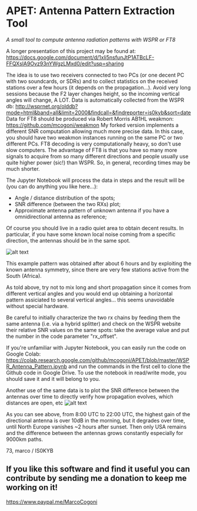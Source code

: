# APET: Antenna Pattern Extraction Tool

_A small tool to compute antenna radiation patterns with WSPR or FT8_

A longer presentation of this project may be found at: https://docs.google.com/document/d/1xli5nsfunJtP1ATBcLF-FFQXslA9Ovz93nYWgzLMxd0/edit?usp=sharing

The idea is to use two receivers connected to two PCs (or one decent PC with two soundcards, or SDRs) and to collect statistics on the received stations over a few hours (it depends on the propagation...). Avoid very long sessions because the F2 layer changes height, so the incoming vertical angles will change, A LOT.
Data is automatically collected from the WSPR db:
http://wsprnet.org/olddb?mode=html&band=all&limit=2000&findcall=&findreporter=is0kyb&sort=date
Data for FT8 should be produced via Robert Morris AB1HL weakmon: https://github.com/mcogoni/weakmon
My forked version implements a different SNR computation allowing much more precise data.
In this case, you should have two weakmon instances running on the same PC or two different PCs. FT8 decoding is very computationally heavy, so don't use slow computers.
The advantage of FT8 is that you have so many more signals to acquire from so many different directions and people usually use quite higher power (sic!) than WSPR. So, in general, recording times may be much shorter.

The Jupyter Notebook will process the data in steps and the result will be (you can do anything you like here...):
- Angle / distance distribution of the spots;
- SNR difference (between the two RXs) plot;
- Approximate antenna pattern of unknown antenna if you have a omnidirectional antenna as reference;

Of course you should live in a radio quiet area to obtain decent results. In particular, if you have some known local noise coming from a specific direction, the antennas should be in the same spot.

![alt text](https://github.com/mcogoni/APET/blob/master/pattern.png "Antenna pattern example")

This example pattern was obtained after about 6 hours and by exploiting the known antenna symmetry, since there are very few stations active from the South (Africa).

As told above, try not to mix long and short propagation since it comes from different vertical angles and you would end up obtaining a horizontal pattern assiciated to several vertical angles... this seems unavoidable without special hardware.

Be careful to initially characterize the two rx chains by feeding them the same antenna (i.e. via a hybrid splitter) and check on the WSPR website their relative SNR values on the same spots: take the average value and put the number in the code parameter "rx_offset".

If you're unfamiliar with Jupyter Notebook, you can easily run the code on Google Colab:
https://colab.research.google.com/github/mcogoni/APET/blob/master/WSPR_Antenna_Pattern.ipynb
and run the commands in the first cell to clone the Github code in Google Drive.
To use the notebook in read/write mode, you should save it and it will belong to you.

Another use of the same data is to plot the SNR difference between the antennas over time
to directly verify how propagation evolves, which distances are open, etc
![alt text](https://github.com/mcogoni/APET/blob/master/DeltaSNR_time.png "DeltaSNR over time")

As you can see above, from 8:00 UTC to 22:00 UTC, the highest gain of the directional antenna is
over 10dB in the morning, but it degrades over time, until North Europe vanishes ~2 hours after sunset.
Then only USA remains and the difference between the antennas grows constantly especially for 9000km paths. 

73,
marco / IS0KYB

## If you like this software and find it useful you can contribute by sending me a donation to keep me working on it!
https://www.paypal.me/MarcoCogoni
